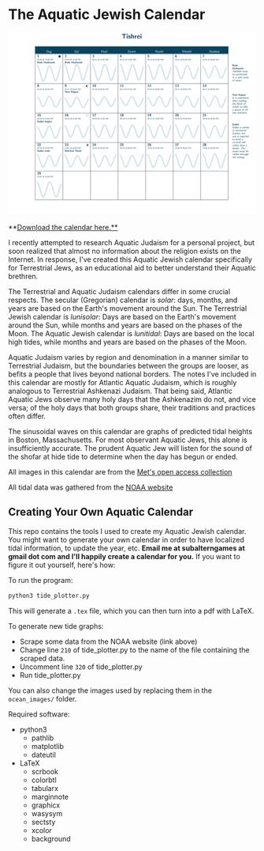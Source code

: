 # The Aquatic Jewish Calendar

![Tishrei](Tishrei.png)

**[Download the calendar here.**](https://github.com/subalterngames/AquaticCalendar/releases/tag/v1.0)

I recently attempted to research Aquatic Judaism for a personal project, but soon realized that almost no information about the religion exists on the Internet. In response, I've created this Aquatic Jewish calendar specifically for Terrestrial Jews, as an educational aid to better understand their Aquatic brethren.

The Terrestrial and Aquatic Judaism calendars differ in some crucial respects. The secular (Gregorian) calendar is _solar_: days, months, and years are based on the Earth's movement around the Sun. The Terrestrial Jewish calendar is _lunisolar_: Days are based on the Earth's movement around the Sun, while months and years are based on the phases of the Moon. The Aquatic Jewish calendar is _lunitidal_: Days are based on the local high tides, while months and years are based on the phases of the Moon.

Aquatic Judaism varies by region and denomination in a manner similar to Terrestrial Judaism, but the boundaries between the groups are looser, as befits a people that lives beyond national borders. The notes I've included in this calendar are mostly for Atlantic Aquatic Judaism, which is roughly analogous to Terrestrial Ashkenazi Judaism. That being said, Atlantic Aquatic Jews observe many holy days that the Ashkenazim do not, and vice versa; of the holy days that both groups share, their traditions and practices often differ.

The sinusoidal waves on this calendar are graphs of predicted tidal heights in Boston, Massachusetts. For most observant Aquatic Jews, this alone is insufficiently accurate. The prudent Aquatic Jew will listen for the sound of the shofar at hide tide to determine when the day has begun or ended.

All images in this calendar are from the [Met's open access collection](https://www.metmuseum.org/art/collection)

All tidal data was gathered from the [NOAA website](https://tidesandcurrents.noaa.gov/waterlevels.html?id=8443970)

## Creating Your Own Aquatic Calendar

This repo contains the tools I used to create my Aquatic Jewish calendar. You might want to generate your own calendar in order to have localized tidal information, to update the year, etc. **Email me at subalterngames at gmail dot com and I'll happily create a calendar for you.** If you want to figure it out yourself, here's how:

To run the program:
```python
python3 tide_plotter.py
```

This will generate a `.tex` file, which you can then turn into a pdf with LaTeX.

To generate new tide graphs:
- Scrape some data from the NOAA website (link above) 
-  Change line `210` of tide_plotter.py to the name of the file containing the scraped data.
-  Uncomment line `320` of tide_plotter.py
-  Run tide_plotter.py

You can also change the images used by replacing them in the `ocean_images/` folder.

Required software:
- python3
  - pathlib
  - matplotlib
  - dateutil
- LaTeX
  - scrbook
  - colorbtl
  - tabularx
  - marginnote
  - graphicx
  - wasysym
  - sectsty
  - xcolor 
  - background